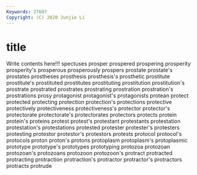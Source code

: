 ```yaml
---
Keywords: 27697
Copyright: (C) 2020 Junjie Li
---
```


# title

Write contents here!!!
spectuses 
prosper
prospered 
prospering 
prosperity 
prosperity's 
prosperous 
prosperously 
prospers 
prostate 
prostate's 
prostates
prostheses 
prosthesis 
prosthesis's 
prosthetic 
prostitute 
prostitute's 
prostituted 
prostitutes 
prostituting 
prostitution
prostitution's 
prostrate 
prostrated 
prostrates 
prostrating 
prostration 
prostration's 
prostrations 
prosy 
protagonist
protagonist's 
protagonists 
protean 
protect 
protected 
protecting 
protection 
protection's 
protections 
protective
protectively 
protectiveness 
protectiveness's 
protector 
protector's 
protectorate 
protectorate's 
protectorates 
protectors 
protects
protein 
protein's 
proteins 
protest 
protest's 
protestant 
protestants 
protestation 
protestation's 
protestations
protested 
protester 
protester's 
protesters 
protesting 
protestor 
protestor's 
protestors 
protests 
protocol
protocol's 
protocols 
proton 
proton's 
protons 
protoplasm 
protoplasm's 
protoplasmic 
prototype 
prototype's
prototypes 
prototyping 
protozoa 
protozoan 
protozoan's 
protozoans 
protozoon 
protozoon's 
protract 
protracted
protracting 
protraction 
protraction's 
protractor 
protractor's 
protractors 
protracts 
protrude 
